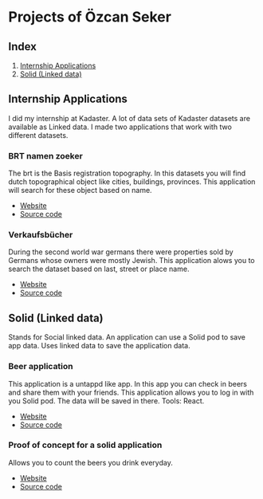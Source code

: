 # Projects of Özcan Seker

## Index
1. [Internship Applications](#internship-applications)
1. [Solid (Linked data)](#solid-linked-data)

## Internship Applications
I did my internship at Kadaster. A lot of data sets of Kadaster datasets are available as Linked data. I made two applications
that work with two different datasets.

### BRT namen zoeker
The brt is the Basis registration topography. In this datasets you will find dutch topographical object like cities, buildings, provinces.
This application will search for these object based on name.  
  - [Website](https://ozcanseker.github.io/namen-app/)
  - [Source code](https://github.com/ozcanseker/namen-app)

### Verkaufsbücher
During the second world war germans there were properties sold by Germans whose owners were mostly Jewish. This application alows you to
search the dataset based on last, street or place name.  
  - [Website](https://ozcanseker.github.io/verkaufsbucher-zoeken/#/)
  - [Source code](https://github.com/ozcanseker/verkaufsbucher-zoeken)
  
## Solid (Linked data)
Stands for Social linked data. An application can use a Solid pod to save app data. Uses linked data to save the application data.    
  
### Beer application
This application is a untappd like app. In this app you can check in beers and share them with your friends. This application allows you to log in with you Solid pod. The data will be saved in there.
Tools: React.
- [Website](https://ozcanseker.github.io/Social-linked-beer/#/)
- [Source code](https://github.com/ozcanseker/Social-linked-beer)
  
### Proof of concept for a solid application
Allows you to count the beers you drink everyday. 
- [Website](https://ozcanseker.github.io/Solid-Pod-beer-counter/)
- [Source code](https://github.com/ozcanseker/Solid-Pod-beer-counter)